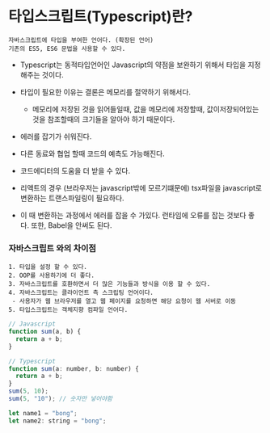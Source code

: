 # 타입스크립트(Typescript)란?

    자바스크립트에 타입을 부여한 언어다. (확장된 언어)
    기존의 ES5, ES6 문법을 사용할 수 있다.

- Typescript는 동적타입언어인 Javascript의 약점을 보완하기 위해서 타입을 지정해주는 것이다.

- 타입이 필요한 이유는 결론은 메모리를 절약하기 위해서다.

  - 메모리에 저장된 것을 읽어들일때, 값을 메모리에 저장할때, 값이저장되어있는 것을 참조할때의 크기들을 알아야 하기 때문이다.

- 에러를 잡기가 쉬워진다.
- 다른 동료와 협업 할때 코드의 예측도 가능해진다.
- 코드에디터의 도움을 더 받을 수 있다.
- 리액트의 경우 (브라우저는 javascript밖에 모르기떄문에) tsx파일을 javascript로 변환하는 트랜스파일링이 필요하다.
- 이 때 변환하는 과정에서 에러를 잡을 수 가있다. 런타임에 오류를 잡는 것보다 좋다.
  또한, Babel을 안써도 된다.

### 자바스크립트 와의 차이점

    1. 타입을 설정 할 수 있다.
    2. OOP를 사용하기에 더 좋다.
    3. 자바스크립트를 호환하면서 더 많은 기능들과 방식을 이용 할 수 있다.
    4. 자바스크립트는 클라이언트 측 스크립팅 언어이다.
     - 사용자가 웹 브라우저를 열고 웹 페이지를 요청하면 해당 요청이 웹 서버로 이동
    5. 타입스크립트는 객체지향 컴파일 언어다.

```javascript
// Javascript
function sum(a, b) {
  return a + b;
}

// Typescript
function sum(a: number, b: number) {
  return a + b;
}
sum(5, 10);
sum(5, "10"); // 숫자만 넣어야함

let name1 = "bong";
let name2: string = "bong";
```
